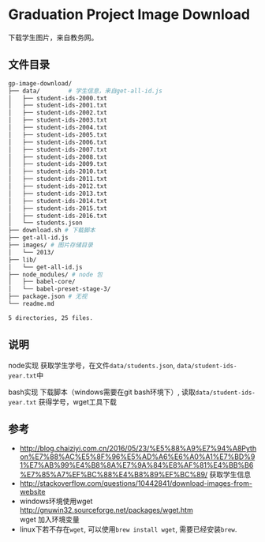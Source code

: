 # Graduation Project Image Download

下载学生图片，来自教务网。

## 文件目录

```sh
gp-image-download/
├── data/        # 学生信息，来自get-all-id.js
│   ├── student-ids-2000.txt
│   ├── student-ids-2001.txt
│   ├── student-ids-2002.txt
│   ├── student-ids-2003.txt
│   ├── student-ids-2004.txt
│   ├── student-ids-2005.txt
│   ├── student-ids-2006.txt
│   ├── student-ids-2007.txt
│   ├── student-ids-2008.txt
│   ├── student-ids-2009.txt
│   ├── student-ids-2010.txt
│   ├── student-ids-2011.txt
│   ├── student-ids-2012.txt
│   ├── student-ids-2013.txt
│   ├── student-ids-2014.txt
│   ├── student-ids-2015.txt
│   ├── student-ids-2016.txt
│   └── students.json
├── download.sh # 下载脚本
├── get-all-id.js 
├── images/ # 图片存储目录
│   └── 2013/
├── lib/
│   └── get-all-id.js
├── node_modules/ # node 包
│   ├── babel-core/
│   └── babel-preset-stage-3/
├── package.json # 无视
└── readme.md

5 directories, 25 files.
```

## 说明

node实现 获取学生学号，在文件`data/students.json`, `data/student-ids-year.txt`中

bash实现 下载脚本（windows需要在git bash环境下）, 读取`data/student-ids-year.txt` 获得学号，wget工具下载


## 参考
- http://blog.chaiziyi.com.cn/2016/05/23/%E5%88%A9%E7%94%A8Python%E7%88%AC%E5%8F%96%E5%AD%A6%E6%A0%A1%E7%BD%91%E7%AB%99%E4%B8%8A%E7%9A%84%E8%AF%81%E4%BB%B6%E7%85%A7%EF%BC%88%E4%B8%89%EF%BC%89/  获取学生信息
- http://stackoverflow.com/questions/10442841/download-images-from-website
- windows环境使用wget  http://gnuwin32.sourceforge.net/packages/wget.htm         
    wget 加入环境变量
- linux下若不存在`wget`, 可以使用`brew install wget`, 需要已经安装`brew`.

